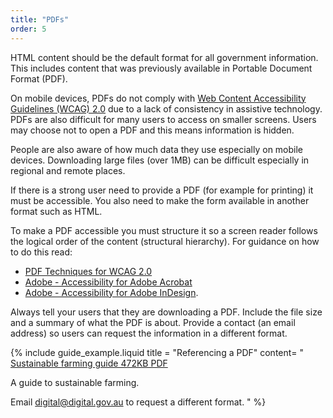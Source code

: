 ```yaml
---
title: "PDFs"
order: 5
---
```


HTML content should be the default format for all government information. This includes content that was previously available in Portable Document Format (PDF).

On mobile devices, PDFs do not comply with [Web Content Accessibility Guidelines (WCAG) 2.0](https://www.w3.org/TR/WCAG20/) due to a lack of consistency in assistive technology. PDFs are also difficult for many users to access on smaller screens. Users may choose not to open a PDF and this means information is hidden.

People are also aware of how much data they use especially on mobile devices. Downloading large files (over 1MB) can be difficult especially in regional and remote places.

If there is a strong user need to provide a PDF (for example for printing) it must be accessible. You also need to make the form available in another format such as HTML.

To make a PDF accessible you must structure it so a screen reader follows the logical order of the content (structural hierarchy). For guidance on how to do this read:

- [PDF Techniques for WCAG 2.0](https://www.w3.org/TR/2014/NOTE-WCAG20-TECHS-20140408/pdf.html)
- [Adobe - Accessibility for Adobe Acrobat](http://www.adobe.com/accessibility/products/acrobat.html)
- [Adobe - Accessibility for Adobe InDesign](http://www.adobe.com/accessibility/products/indesign.html).

Always tell your users that they are downloading a PDF. Include the file size and a summary of what the PDF is about. Provide a contact (an email address) so users can request the information in a different format.

{% include guide_example.liquid
  title = "Referencing a PDF"
  content= "
[Sustainable farming guide 472KB PDF]()

A guide to sustainable farming.

Email [digital@digital.gov.au]() to request a different format.
"
%}
